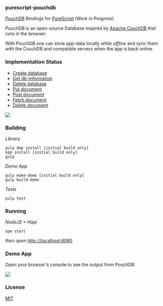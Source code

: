 ### purescript-pouchdb

<a href="http://pouchdb.com/">PouchDB</a> Bindings for <a href="http://purescript.org">PureScript</a> (Work in Progress)

PouchDB is an open-source Database inspired by <a href="http://couchdb.apache.org/">Apache CouchDB</a> that runs in the browser.

With PouchDB one can store app-data locally *while offline* and sync them with the CouchDB and compatible servers when the app is back online.

### Implementation Status

- <a href="http://pouchdb.com/api.html#create_database">Create database</a>
- <a href="http://pouchdb.com/api.html#database_information">Get db-information</a>
- <a href="http://pouchdb.com/api.html#delete_database">Delete database</a>
- <a href="http://pouchdb.com/api.html#create_document">Put document</a>
- <a href="http://pouchdb.com/api.html#create_document">Post document</a>
- <a href="http://pouchdb.com/api.html#fetch_document">Fetch document</a>
- <a href="http://pouchdb.com/api.html#delete_document">Delete document</a>

<img src="http://fs5.directupload.net/images/160228/7ucq82rk.png"/>

### Building

*Library*
```shell
pulp dep install [initial build only]
npm install [initial build only]
gulp
```

*Demo App*

```shell
gulp make-demo [initial build only]
gulp build-demo
```

*Tests*

```shell
pulp test
```

### Running

*NodeJS + Hapi*

```shell
npm start
```

*then open* <a href="http://localhost:8080">http:://localhost:8080</a>

### Demo App

Open your browser's console to see the output from PouchDB

<img src="http://fs5.directupload.net/images/160227/8lpxp9az.png"/>

### License

<a href="https://github.com/brakmic/purescript-pouchdb/blob/master/LICENSE">MIT</a>